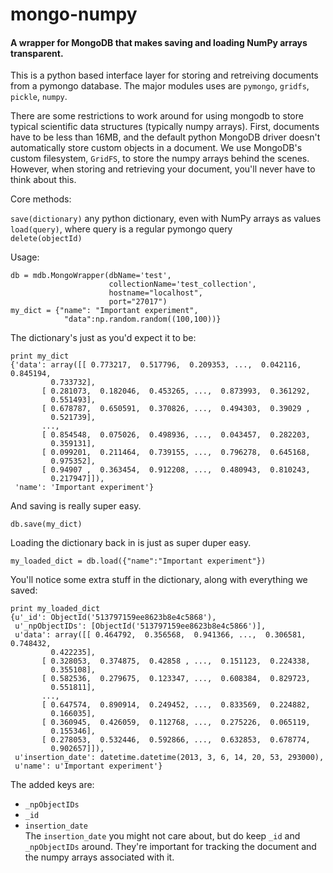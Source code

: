 mongo-numpy
===========
#### A wrapper for MongoDB that makes saving and loading NumPy arrays transparent.

This is a python based interface layer for storing and retreiving documents
from a pymongo database. The major modules uses are `pymongo`, `gridfs`, 
`pickle`, `numpy`.

There are some  restrictions to work around for using mongodb
to store typical scientific data structures (typically numpy arrays). First, 
documents have to be less than 16MB, and the default python MongoDB driver
doesn't automatically store custom objects in a document. We use MongoDB's
custom filesystem, `GridFS`, to store the numpy arrays behind the scenes.
However, when storing and retrieving your document, you'll never have to
think about this.

Core methods:

`save(dictionary)` any python dictionary, even with NumPy arrays as values  
`load(query)`, where query is a regular pymongo query  
`delete(objectId)`  

Usage:
```
db = mdb.MongoWrapper(dbName='test',
                      collectionName='test_collection', 
                      hostname="localhost", 
                      port="27017") 
my_dict = {"name": "Important experiment", 
            "data":np.random.random((100,100))}
```

The dictionary's just as you'd expect it to be:
```
print my_dict
{'data': array([[ 0.773217,  0.517796,  0.209353, ...,  0.042116,  0.845194,
         0.733732],
       [ 0.281073,  0.182046,  0.453265, ...,  0.873993,  0.361292,
         0.551493],
       [ 0.678787,  0.650591,  0.370826, ...,  0.494303,  0.39029 ,
         0.521739],
       ..., 
       [ 0.854548,  0.075026,  0.498936, ...,  0.043457,  0.282203,
         0.359131],
       [ 0.099201,  0.211464,  0.739155, ...,  0.796278,  0.645168,
         0.975352],
       [ 0.94907 ,  0.363454,  0.912208, ...,  0.480943,  0.810243,
         0.217947]]),
 'name': 'Important experiment'}
```

And saving is really super easy.
```
db.save(my_dict)
```

Loading the dictionary back in is just as super duper easy.
```
my_loaded_dict = db.load({"name":"Important experiment"})
```

You'll notice some extra stuff in the dictionary, along with everything we saved:
```
print my_loaded_dict
{u'_id': ObjectId('513797159ee8623b8e4c5868'),
 u'_npObjectIDs': [ObjectId('513797159ee8623b8e4c5866')],
 u'data': array([[ 0.464792,  0.356568,  0.941366, ...,  0.306581,  0.748432,
         0.422235],
       [ 0.328053,  0.374875,  0.42858 , ...,  0.151123,  0.224338,
         0.355108],
       [ 0.582536,  0.279675,  0.123347, ...,  0.608384,  0.829723,
         0.551811],
       ..., 
       [ 0.647574,  0.890914,  0.249452, ...,  0.833569,  0.224882,
         0.166035],
       [ 0.360945,  0.426059,  0.112768, ...,  0.275226,  0.065119,
         0.155346],
       [ 0.278053,  0.532446,  0.592866, ...,  0.632853,  0.678774,
         0.902657]]),
 u'insertion_date': datetime.datetime(2013, 3, 6, 14, 20, 53, 293000),
 u'name': u'Important experiment'}
```

The added keys are:
 -  `_npObjectIDs`
 -  `_id`
 -  `insertion_date`  
The `insertion_date` you might not care about, but do keep
`_id` and `_npObjectIDs` around. They're important for tracking
the document and the numpy arrays associated with it.
